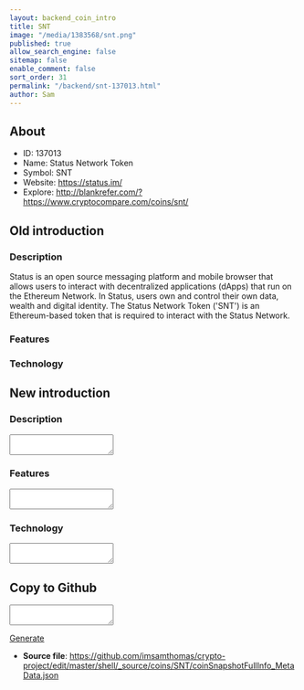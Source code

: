 ```yaml
---
layout: backend_coin_intro
title: SNT
image: "/media/1383568/snt.png"
published: true
allow_search_engine: false
sitemap: false
enable_comment: false
sort_order: 31
permalink: "/backend/snt-137013.html"
author: Sam
---
```


## About

- ID: 137013
- Name: Status Network Token
- Symbol: SNT
- Website: https://status.im/
- Explore: http://blankrefer.com/?https://www.cryptocompare.com/coins/snt/


## Old introduction

### Description

<p>Status is an open source messaging platform and mobile browser that allows users to interact with decentralized applications (dApps) that run on the Ethereum Network. In Status, users<span> own and control their own data, wealth and digital identity. The Status Network Token (&#39;SNT&#39;) is an Ethereum-based token that is required to interact with the Status Network.</span></p>

### Features


### Technology




## New introduction


### Description
<textarea id="meta_description" name="description"></textarea>

### Features
<textarea id="meta_features" name="features"></textarea>

### Technology
<textarea id="meta_technology" name="technology"></textarea>


## Copy to Github

<textarea id="coinsnapshotfullinfo_metadata"></textarea>

<a href="#gen" onclick="generateMetaDatJson()">Generate</a>

- **Source file**: <a href="https://github.com/imsamthomas/crypto-project/edit/master/shell/_source/coins/SNT/coinSnapshotFullInfo_MetaData.json">https://github.com/imsamthomas/crypto-project/edit/master/shell/_source/coins/SNT/coinSnapshotFullInfo_MetaData.json</a>

